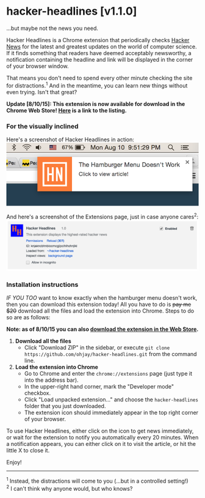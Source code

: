 # hacker-headlines [v1.1.0]
...but maybe not the news you need.

Hacker Headlines is a Chrome extension that periodically checks [Hacker News](https://news.ycombinator.com/) for the latest and greatest updates on the world of computer science. If it finds something that readers have deemed acceptably newsworthy, a notification containing the headline and link will be displayed in the corner of your browser window. 

That means you don't need to spend every other minute checking the site for distractions.<sup>1</sup> And in the meantime, you can learn new things without even trying. Isn't that great?

**Update [8/10/15]: This extension is now available for download in the Chrome Web Store! [Here](https://chrome.google.com/webstore/detail/hacker-headlines/delnkcnicmhpooaokjbbpddaeikmhkin) is a link to the listing.**

### For the visually inclined
Here's a screenshot of Hacker Headlines in action: ![alt text](https://github.com/ohjay/hacker-headlines/blob/master/images/popup_screenshot.png "The popup in action")

And here's a screenshot of the Extensions page, just in case anyone cares<sup>2</sup>: ![alt text](https://github.com/ohjay/hacker-headlines/blob/master/images/extensionpage_screenshot.png "The almighty chrome://extensions page")

### Installation instructions
_IF YOU TOO_ want to know exactly when the hamburger menu doesn't work, then you can download this extension today! All you have to do is ~~pay me $20~~ download all the files and load the extension into Chrome. Steps to do so are as follows:

**Note: as of 8/10/15 you can also [download the extension in the Web Store](https://chrome.google.com/webstore/detail/hacker-headlines/delnkcnicmhpooaokjbbpddaeikmhkin).**

1. **Download all the files**
    - Click "Download ZIP" in the sidebar, or execute `git clone https://github.com/ohjay/hacker-headlines.git` from the command line.
2. **Load the extension into Chrome**
    - Go to Chrome and enter the `chrome://extensions` page (just type it into the address bar).
    - In the upper-right hand corner, mark the "Developer mode" checkbox.
    - Click "Load unpacked extension..." and choose the `hacker-headlines` folder that you just downloaded.
    - The extension icon should immediately appear in the top right corner of your browser. 
    
To use Hacker Headlines, either click on the icon to get news immediately, or wait for the extension to notify you automatically every 20 minutes. When a notification appears, you can either click on it to visit the article, or hit the little X to close it. 

Enjoy!

***
<sup>1</sup> Instead, the distractions will come to you (...but in a controlled setting!)<br>
<sup>2</sup> I can't think why anyone would, but who knows?

